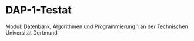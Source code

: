 # DAP-1-Testat
Modul: Datenbank, Algorithmen und Programmierung 1 an der Technischen Universität Dortmund
